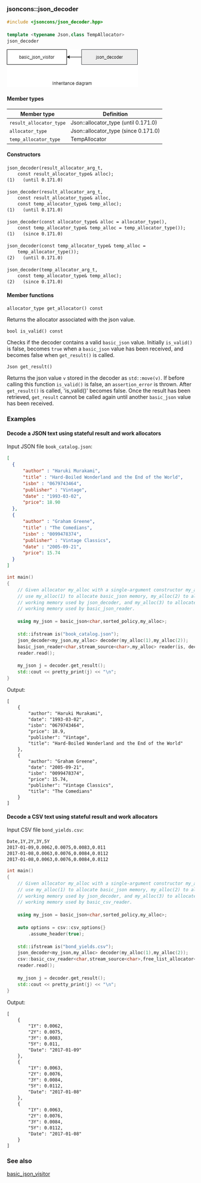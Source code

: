 ### jsoncons::json_decoder

```cpp
#include <jsoncons/json_decoder.hpp>

template <typename Json,class TempAllocator>
json_decoder
```

![json_decoder](diagrams/json_decoder.png)

#### Member types

Member type                         |Definition
------------------------------------|------------------------------
`result_allocator_type`|Json::allocator_type (until 0.171.0)
`allocator_type`|Json::allocator_type (since 0.171.0)
`temp_allocator_type`|TempAllocator

#### Constructors

    json_decoder(result_allocator_arg_t, 
        const result_allocator_type& alloc);                            (1)   (until 0.171.0)

    json_decoder(result_allocator_arg_t, 
        const result_allocator_type& alloc, 
        const temp_allocator_type& temp_alloc);                         (1)   (until 0.171.0)

    json_decoder(const allocator_type& alloc = allocator_type(),         
        const temp_allocator_type& temp_alloc = temp_allocator_type()); (1)   (since 0.171.0)

    json_decoder(const temp_allocator_type& temp_alloc = 
        temp_allocator_type());                                         (2)   (until 0.171.0)

    json_decoder(temp_allocator_arg_t, 
        const temp_allocator_type& temp_alloc);                         (2)   (since 0.171.0)

#### Member functions

    allocator_type get_allocator() const
Returns the allocator associated with the json value.

    bool is_valid() const
Checks if the decoder contains a valid `basic_json` value. 
Initially `is_valid()` is false, becomes `true` when a `basic_json`
value has been received, and becomes false when `get_result()` is called.

    Json get_result()
Returns the json value `v` stored in the decoder as `std::move(v)`.
If before calling this function `is_valid()` is false, an `assertion_error` is thrown.
After `get_result()` is called, 'is_valid()' becomes false.
Once the result has been retrieved, `get_result` cannot be called again until
another `basic_json` value has been received.

### Examples

#### Decode a JSON text using stateful result and work allocators

Input JSON file `book_catalog.json`:

```json
[ 
  { 
      "author" : "Haruki Murakami",
      "title" : "Hard-Boiled Wonderland and the End of the World",
      "isbn" : "0679743464",
      "publisher" : "Vintage",
      "date" : "1993-03-02",
      "price": 18.90
  },
  { 
      "author" : "Graham Greene",
      "title" : "The Comedians",
      "isbn" : "0099478374",
      "publisher" : "Vintage Classics",
      "date" : "2005-09-21",
      "price": 15.74
  }
]
```

```cpp
int main()
{
    // Given allocator my_alloc with a single-argument constructor my_alloc(int),
    // use my_alloc(1) to allocate basic_json memory, my_alloc(2) to allocate
    // working memory used by json_decoder, and my_alloc(3) to allocate
    // working memory used by basic_json_reader. 

    using my_json = basic_json<char,sorted_policy,my_alloc>;

    std::ifstream is("book_catalog.json");
    json_decoder<my_json,my_alloc> decoder(my_alloc(1),my_alloc(2));
    basic_json_reader<char,stream_source<char>,my_alloc> reader(is, decoder, my_alloc(3));
    reader.read();

    my_json j = decoder.get_result();
    std::cout << pretty_print(j) << "\n";
}
```
Output:
```
[
    {
        "author": "Haruki Murakami",
        "date": "1993-03-02",
        "isbn": "0679743464",
        "price": 18.9,
        "publisher": "Vintage",
        "title": "Hard-Boiled Wonderland and the End of the World"
    },
    {
        "author": "Graham Greene",
        "date": "2005-09-21",
        "isbn": "0099478374",
        "price": 15.74,
        "publisher": "Vintage Classics",
        "title": "The Comedians"
    }
]
```

#### Decode a CSV text using stateful result and work allocators

Input CSV file `bond_yields.csv`:

```
Date,1Y,2Y,3Y,5Y
2017-01-09,0.0062,0.0075,0.0083,0.011
2017-01-08,0.0063,0.0076,0.0084,0.0112
2017-01-08,0.0063,0.0076,0.0084,0.0112
```

```cpp
int main()
{
    // Given allocator my_alloc with a single-argument constructor my_alloc(int),
    // use my_alloc(1) to allocate basic_json memory, my_alloc(2) to allocate
    // working memory used by json_decoder, and my_alloc(3) to allocate
    // working memory used by basic_csv_reader. 

    using my_json = basic_json<char,sorted_policy,my_alloc>;

    auto options = csv::csv_options{}
        .assume_header(true);

    std::ifstream is("bond_yields.csv");
    json_decoder<my_json,my_alloc> decoder(my_alloc(1),my_alloc(2));
    csv::basic_csv_reader<char,stream_source<char>,free_list_allocator<char>> reader(is, decoder, options, my_alloc(3));
    reader.read();

    my_json j = decoder.get_result();
    std::cout << pretty_print(j) << "\n";
}
```
Output:
```
[
    {
        "1Y": 0.0062,
        "2Y": 0.0075,
        "3Y": 0.0083,
        "5Y": 0.011,
        "Date": "2017-01-09"
    },
    {
        "1Y": 0.0063,
        "2Y": 0.0076,
        "3Y": 0.0084,
        "5Y": 0.0112,
        "Date": "2017-01-08"
    },
    {
        "1Y": 0.0063,
        "2Y": 0.0076,
        "3Y": 0.0084,
        "5Y": 0.0112,
        "Date": "2017-01-08"
    }
]
```

### See also

[basic_json_visitor](basic_json_visitor.md)

